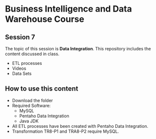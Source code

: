# Business Intelligence and Data Warehouse Course

## Session 7

The topic of this session is **Data Integration**. This repository includes the content discussed in class.

  - ETL processes
  - Videos
  - Data Sets

## How to use this content

  - Download the folder
  - Required Software:
	  - MySQL
	  - Pentaho Data Integration
	  - Java JDK
  - All ETL processes have been created with Pentaho Data Integration.
  - Transformation TR8-P1 and TRA8-P2 require MySQL.
